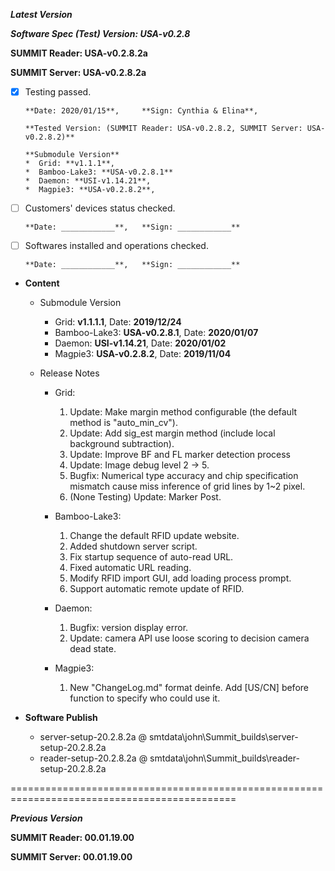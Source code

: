 ***Latest Version***

***Software Spec (Test) Version: USA-v0.2.8***

**SUMMIT Reader: USA-v0.2.8.2a**

**SUMMIT Server: USA-v0.2.8.2a**

* [x] Testing passed. 

      **Date: 2020/01/15**,     **Sign: Cynthia & Elina**,
      
      **Tested Version: (SUMMIT Reader: USA-v0.2.8.2, SUMMIT Server: USA-v0.2.8.2)**
      
      **Submodule Version**
      *  Grid: **v1.1.1**, 
      *  Bamboo-Lake3: **USA-v0.2.8.1**
      *  Daemon: **USI-v1.14.21**, 
      *  Magpie3: **USA-v0.2.8.2**,    

* [ ] Customers' devices status checked. 

      **Date: ____________**,   **Sign: ____________**

* [ ] Softwares installed and operations checked. 

      **Date: ____________**,   **Sign: ____________**

*  **Content**
    *  Submodule Version
        *  Grid: **v1.1.1.1**,          Date: **2019/12/24**
        *  Bamboo-Lake3: **USA-v0.2.8.1**, Date: **2020/01/07**
        *  Daemon: **USI-v1.14.21**,     Date: **2020/01/02**
        *  Magpie3: **USA-v0.2.8.2**,    Date: **2019/11/04**

    *  Release Notes
        *  Grid:
            1. Update: Make margin method configurable (the default method is "auto_min_cv").
            2. Update: Add sig_est margin method (include local background subtraction).
            3. Update: Improve BF and FL marker detection process
            4. Update: Image debug level 2 -> 5.
            5. Bugfix: Numerical type accuracy and chip specification mismatch cause miss inference of grid lines by 1~2 pixel.
            6. (None Testing) Update: Marker Post. 

        * Bamboo-Lake3:
            1. Change the default RFID update website.
            2. Added shutdown server script.
            3. Fix startup sequence of auto-read URL.
            4. Fixed automatic URL reading.
            5. Modify RFID import GUI, add loading process prompt.
            6. Support automatic remote update of RFID.

        *  Daemon:
            1. Bugfix: version display error.
            2. Update: camera API use loose scoring to decision camera dead state.
            
        *  Magpie3:
            1. New "ChangeLog.md" format deinfe. Add [US/CN] before function to specify who could use it.
        
* **Software Publish**
    * server-setup-20.2.8.2a @ smtdata\john\Summit_builds\server-setup-20.2.8.2a
    * reader-setup-20.2.8.2a @ smtdata\john\Summit_builds\reader-setup-20.2.8.2a

=============================================================================================

***Previous Version***

**SUMMIT Reader: 00.01.19.00**

**SUMMIT Server: 00.01.19.00**
